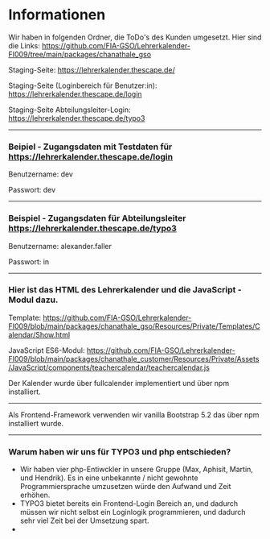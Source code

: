 # Informationen

Wir haben in folgenden Ordner, die ToDo's des Kunden umgesetzt. Hier sind die Links:
https://github.com/FIA-GSO/Lehrerkalender-FI009/tree/main/packages/chanathale_gso

Staging-Seite: https://lehrerkalender.thescape.de/

Staging-Seite (Loginbereich für Benutzer:in): https://lehrerkalender.thescape.de/login

Staging-Seite Abteilungsleiter-Login: https://lehrerkalender.thescape.de/typo3

---

### Beipiel - Zugangsdaten mit Testdaten für https://lehrerkalender.thescape.de/login

Benutzername: dev

Passwort: dev

---

### Beispiel - Zugangsdaten für Abteilungsleiter https://lehrerkalender.thescape.de/typo3

Benutzername: alexander.faller

Passwort: in

---

### Hier ist das HTML des Lehrerkalender und die JavaScript - Modul dazu.

Template: https://github.com/FIA-GSO/Lehrerkalender-FI009/blob/main/packages/chanathale_gso/Resources/Private/Templates/Calendar/Show.html

JavaScript
ES6-Modul: https://github.com/FIA-GSO/Lehrerkalender-FI009/blob/main/packages/chanathale_customer/Resources/Private/Assets/JavaScript/components/teachercalendar/teachercalendar.js

Der Kalender wurde über fullcalender implementiert und über npm installiert.

---
Als Frontend-Framework verwenden wir vanilla Bootstrap 5.2 das über npm installiert wurde.

---

### Warum haben wir uns für TYPO3 und php entschieden?

- Wir haben vier php-Entiwckler in unsere Gruppe (Max, Aphisit, Martin, und Hendrik). Es in eine unbekannte / nicht
  gewohnte Programmiersprache umzusetzen würde den Aufwand und Zeit erhöhen.
- TYPO3 bietet bereits ein Frontend-Login Bereich an, und dadurch müssen wir nicht selbst ein Loginlogik programmieren,
  und dadurch sehr viel Zeit bei der Umsetzung spart.
- 


